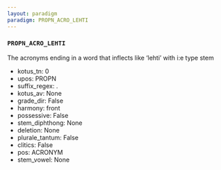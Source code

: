 ```yaml
---
layout: paradigm
paradigm: PROPN_ACRO_LEHTI
---
```

### ` PROPN_ACRO_LEHTI `

The acronyms ending in a word that inflects like ‘lehti’ with i:e type stem
* kotus_tn: 0
* upos: PROPN
* suffix_regex: .
* kotus_av: None
* grade_dir: False
* harmony: front
* possessive: False
* stem_diphthong: None
* deletion: None
* plurale_tantum: False
* clitics: False
* pos: ACRONYM
* stem_vowel: None
